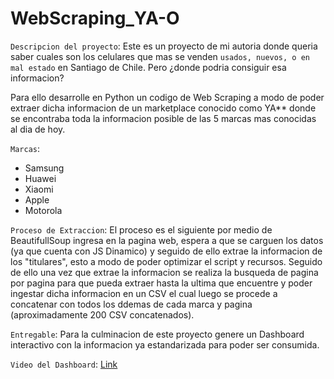 ﻿# WebScraping_YA-O

`Descripcion del proyecto`:
Este es un proyecto de mi autoria donde queria saber cuales son los celulares que mas se venden `usados, nuevos, o en mal estado` en Santiago de Chile. Pero ¿donde podria consiguir esa informacion? 

Para ello desarrolle en Python un codigo de Web Scraping a modo de poder extraer dicha informacion de un marketplace conocido como YA** donde se encontraba toda la informacion posible de las 5 marcas mas conocidas al dia de hoy.

`Marcas`:
* Samsung
* Huawei
* Xiaomi
* Apple
* Motorola

`Proceso de Extraccion`:
El proceso es el siguiente por medio de BeautifullSoup ingresa en la pagina web, espera a que se carguen los datos (ya que cuenta con JS Dinamico) y seguido de ello extrae la informacion de los "titulares", esto a modo de poder optimizar el script y recursos. Seguido de ello una vez que extrae la informacion se realiza la busqueda de pagina por pagina para que pueda extraer hasta la ultima que encuentre y poder ingestar dicha informacion en un CSV el cual luego se procede a concatenar con todos los ddemas de cada marca y pagina (aproximadamente 200 CSV concatenados).

`Entregable`:
Para la culminacion de este proyecto genere un Dashboard interactivo con la informacion ya estandarizada para poder ser consumida.

`Video del Dashboard`:
[Link](https://drive.google.com/file/d/1Ng6EF3mmRkNWD380d5-jUml2yFnvlGeT/view?usp=drive_link)
